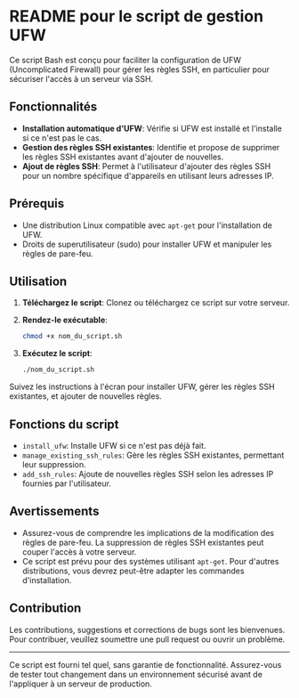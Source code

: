 # README pour le script de gestion UFW

Ce script Bash est conçu pour faciliter la configuration de UFW (Uncomplicated Firewall) pour gérer les règles SSH, en particulier pour sécuriser l'accès à un serveur via SSH.

## Fonctionnalités

- **Installation automatique d'UFW**: Vérifie si UFW est installé et l'installe si ce n'est pas le cas.
- **Gestion des règles SSH existantes**: Identifie et propose de supprimer les règles SSH existantes avant d'ajouter de nouvelles.
- **Ajout de règles SSH**: Permet à l'utilisateur d'ajouter des règles SSH pour un nombre spécifique d'appareils en utilisant leurs adresses IP.

## Prérequis

- Une distribution Linux compatible avec `apt-get` pour l'installation de UFW.
- Droits de superutilisateur (sudo) pour installer UFW et manipuler les règles de pare-feu.

## Utilisation

1. **Téléchargez le script**: Clonez ou téléchargez ce script sur votre serveur.
2. **Rendez-le exécutable**:

    ```bash
    chmod +x nom_du_script.sh
    ```

3. **Exécutez le script**:

    ```bash
    ./nom_du_script.sh
    ```

Suivez les instructions à l'écran pour installer UFW, gérer les règles SSH existantes, et ajouter de nouvelles règles.

## Fonctions du script

- `install_ufw`: Installe UFW si ce n'est pas déjà fait.
- `manage_existing_ssh_rules`: Gère les règles SSH existantes, permettant leur suppression.
- `add_ssh_rules`: Ajoute de nouvelles règles SSH selon les adresses IP fournies par l'utilisateur.

## Avertissements

- Assurez-vous de comprendre les implications de la modification des règles de pare-feu. La suppression de règles SSH existantes peut couper l'accès à votre serveur.
- Ce script est prévu pour des systèmes utilisant `apt-get`. Pour d'autres distributions, vous devrez peut-être adapter les commandes d'installation.

## Contribution

Les contributions, suggestions et corrections de bugs sont les bienvenues. Pour contribuer, veuillez soumettre une pull request ou ouvrir un problème.

---

Ce script est fourni tel quel, sans garantie de fonctionnalité. Assurez-vous de tester tout changement dans un environnement sécurisé avant de l'appliquer à un serveur de production.

